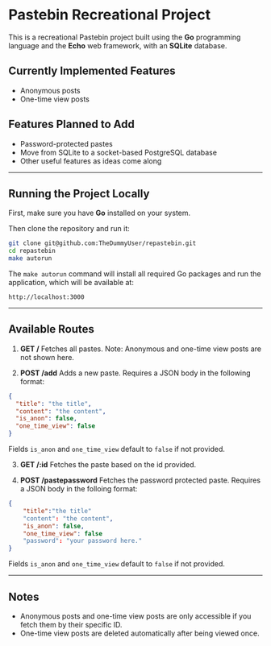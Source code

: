 # Pastebin Recreational Project

This is a recreational Pastebin project built using the **Go** programming language and the **Echo** web framework, with an **SQLite** database.

## Currently Implemented Features

- Anonymous posts
- One-time view posts

## Features Planned to Add

- Password-protected pastes
- Move from SQLite to a socket-based PostgreSQL database
- Other useful features as ideas come along

***

## Running the Project Locally

First, make sure you have **Go** installed on your system.

Then clone the repository and run it:

```bash
git clone git@github.com:TheDummyUser/repastebin.git
cd repastebin
make autorun
```

The `make autorun` command will install all required Go packages and run the application, which will be available at:

```
http://localhost:3000
```

***

## Available Routes

1. **GET /**
   Fetches all pastes.
   Note: Anonymous and one-time view posts are not shown here.

2. **POST /add**
   Adds a new paste.
   Requires a JSON body in the following format:

```json
{
  "title": "the title",
  "content": "the content",
  "is_anon": false,
  "one_time_view": false
}
```

Fields `is_anon` and `one_time_view` default to `false` if not provided.


3. **GET /:id**
  Fetches the paste based on the id provided.

4. **POST /pastepassword**
   Fetches the password protected paste.
   Requires a JSON body in the folloing format:
   
```json
{
	"title":"the title"
	"content": "the content",
	"is_anon": false,
	"one_time_view": false
	"password": "your password here."
}
```
Fields `is_anon` and `one_time_view` default to `false` if not provided.

***

## Notes

- Anonymous posts and one-time view posts are only accessible if you fetch them by their specific ID.
- One-time view posts are deleted automatically after being viewed once.
